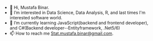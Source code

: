 - 👋 Hi, Mustafa Binar.
- 👀 I’m interested in Data Science, Data Analysis, R, and last times I'm interested software world. 
- 🌱 I’m currently learning JavaScript(backend and frontend developer), and C#(Backend developer--Entityframework, .Net5/6)
- 📫 How to reach me Stat.mustafa.binar@gmail.com.
